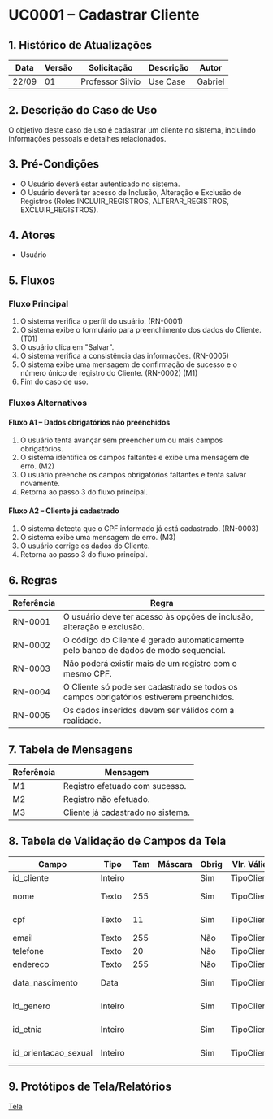# UC0001 – Cadastrar Cliente

## 1. Histórico de Atualizações
| Data     | Versão | Solicitação     | Descrição  | Autor   |
|----------|--------|------------------|------------|---------|
| 22/09    | 01     | Professor Silvio  | Use Case   | Gabriel |

## 2. Descrição do Caso de Uso
O objetivo deste caso de uso é cadastrar um cliente no sistema, incluindo informações pessoais e detalhes relacionados.

## 3. Pré-Condições
- O Usuário deverá estar autenticado no sistema.
- O Usuário deverá ter acesso de Inclusão, Alteração e Exclusão de Registros (Roles INCLUIR_REGISTROS, ALTERAR_REGISTROS, EXCLUIR_REGISTROS).

## 4. Atores
- Usuário

## 5. Fluxos

### Fluxo Principal
1. O sistema verifica o perfil do usuário. (RN-0001)
2. O sistema exibe o formulário para preenchimento dos dados do Cliente. (T01)
3. O usuário clica em "Salvar".
4. O sistema verifica a consistência das informações. (RN-0005)
5. O sistema exibe uma mensagem de confirmação de sucesso e o número único de registro do Cliente. (RN-0002) (M1)
6. Fim do caso de uso.

### Fluxos Alternativos
#### Fluxo A1 – Dados obrigatórios não preenchidos
1. O usuário tenta avançar sem preencher um ou mais campos obrigatórios.
2. O sistema identifica os campos faltantes e exibe uma mensagem de erro. (M2)
3. O usuário preenche os campos obrigatórios faltantes e tenta salvar novamente.
4. Retorna ao passo 3 do fluxo principal.

#### Fluxo A2 – Cliente já cadastrado
1. O sistema detecta que o CPF informado já está cadastrado. (RN-0003)
2. O sistema exibe uma mensagem de erro. (M3)
3. O usuário corrige os dados do Cliente.
4. Retorna ao passo 3 do fluxo principal.

## 6. Regras
| Referência | Regra                                                        |
|------------|--------------------------------------------------------------|
| RN-0001    | O usuário deve ter acesso às opções de inclusão, alteração e exclusão. |
| RN-0002    | O código do Cliente é gerado automaticamente pelo banco de dados de modo sequencial. |
| RN-0003    | Não poderá existir mais de um registro com o mesmo CPF.     |
| RN-0004    | O Cliente só pode ser cadastrado se todos os campos obrigatórios estiverem preenchidos. |
| RN-0005    | Os dados inseridos devem ser válidos com a realidade.       |

## 7. Tabela de Mensagens
| Referência | Mensagem                          |
|------------|-----------------------------------|
| M1         | Registro efetuado com sucesso.    |
| M2         | Registro não efetuado.            |
| M3         | Cliente já cadastrado no sistema. |

## 8. Tabela de Validação de Campos da Tela
| Campo                       | Tipo    | Tam | Máscara | Obrig | Vlr. Válido   | Tabela      | Msg Erro               |
|----------------------------|---------|-----|---------|-------|---------------|-------------|------------------------|
| id_cliente                 | Inteiro |     |         | Sim   | TipoCliente   |             |                        |
| nome                       | Texto   | 255 |         | Sim   | TipoCliente   |             | Campo obrigatório      |
| cpf                        | Texto   | 11  |         | Sim   | TipoCliente   |             | Campo obrigatório      |
| email                      | Texto   | 255 |         | Não   | TipoCliente   |             |                        |
| telefone                   | Texto   | 20  |         | Não   | TipoCliente   |             |                        |
| endereco                   | Texto   | 255 |         | Não   | TipoCliente   |             |                        |
| data_nascimento            | Data    |     |         | Sim   | TipoCliente   |             | Campo obrigatório      |
| id_genero                 | Inteiro |     |         | Sim   | TipoCliente   |             | Campo obrigatório      |
| id_etnia                  | Inteiro |     |         | Sim   | TipoCliente   |             | Campo obrigatório      |
| id_orientacao_sexual      | Inteiro |     |         | Sim   | TipoCliente   |             | Campo obrigatório      |

## 9. Protótipos de Tela/Relatórios
[Tela](https://www.exemplo.com)




